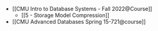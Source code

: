 - [[CMU Intro to Database Systems - Fall 2022@Course]]
	- [[5 - Storage Model Compression]]
- [[CMU Advanced Databases Spring 15-721@course]]